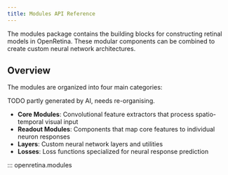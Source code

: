 ```yaml
---
title: Modules API Reference
---
```


The modules package contains the building blocks for constructing retinal models in OpenRetina. These modular components can be combined to create custom neural network architectures.

## Overview

The modules are organized into four main categories:

TODO partly generated by AI, needs re-organising.
- **Core Modules**: Convolutional feature extractors that process spatio-temporal visual input
- **Readout Modules**: Components that map core features to individual neuron responses  
- **Layers**: Custom neural network layers and utilities
- **Losses**: Loss functions specialized for neural response prediction

::: openretina.modules
